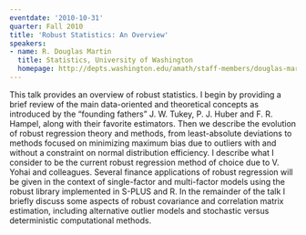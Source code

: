 ```yaml
---
eventdate: '2010-10-31'
quarter: Fall 2010
title: 'Robust Statistics: An Overview'
speakers:
- name: R. Douglas Martin
  title: Statistics, University of Washington
  homepage: http://depts.washington.edu/amath/staff-members/douglas-martin/
---
```

This talk provides an overview of robust statistics. I begin by providing a brief review of the main data-oriented and theoretical concepts as introduced by the “founding fathers” J. W. Tukey, P. J. Huber and F. R. Hampel, along with their favorite estimators. Then we describe the evolution of robust regression theory and methods, from least-absolute deviations to methods focused on minimizing maximum bias due to outliers with and without a constraint on normal distribution efficiency. I describe what I consider to be the current robust regression method of choice due to V. Yohai and colleagues. Several finance applications of robust regression will be given in the context of single-factor and multi-factor models using the robust library implemented in S-PLUS and R. In the remainder of the talk I briefly discuss some aspects of robust covariance and correlation matrix estimation, including alternative outlier models and stochastic versus deterministic computational methods.
